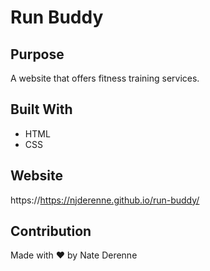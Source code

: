 # Run Buddy

## Purpose
A website that offers fitness training services.

## Built With
* HTML
* CSS

## Website
https://https://njderenne.github.io/run-buddy/

## Contribution

Made with ❤️ by Nate Derenne